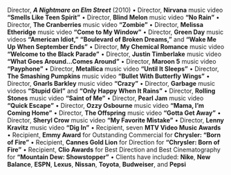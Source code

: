 Director, ***A Nightmare on Elm Street*** (2010) • Director, **Nirvana** music video **“Smells Like Teen Spirit”** • Director, **Blind Melon** music video **“No Rain”** • Director, **The Cranberries** music video **“Zombie”** • Director, **Melissa Etheridge** music video **“Come to My Window”** • Director, **Green Day** music videos **“American Idiot,”** **“Boulevard of Broken Dreams,”** and **“Wake Me Up When September Ends”** • Director, **My Chemical Romance** music video **“Welcome to the Black Parade”** • Director, **Justin Timberlake** music video **“What Goes Around…Comes Around”** • Director, **Maroon 5** music video **“Payphone”** • Director, **Metallica** music video **“Until It Sleeps”** • Director, **The Smashing Pumpkins** music video **“Bullet With Butterfly Wings”** • Director, **Gnarls Barkley** music video **“Crazy”** • Director, **Garbage** music videos **“Stupid Girl”** and **“Only Happy When It Rains”** • Director, **Rolling Stones** music video **“Saint of Me”** • Director, **Pearl Jam** music video **“Quick Escape”** • Director, **Ozzy Osbourne** music video **“Mama, I’m Coming Home”** • Director, **The Offspring** music video **“Gotta Get Away”** • Director, **Sheryl Crow** music video **“My Favorite Mistake”** • Director, **Lenny Kravitz** music video **“Dig In”** • Recipient, seven **MTV Video Music Awards** • Recipient, **Emmy Award** for Outstanding Commercial for **Chrysler: “Born of Fire”** • Recipient, **Cannes Gold Lion** for Direction for **“Chrysler: Born of Fire”** • Recipient, **Clio Awards** for Best Direction and Best Cinematography for **“Mountain Dew: Showstopper”** • Clients have included: **Nike**, **New Balance**, **ESPN**, **Lexus**, **Nissan**, **Toyota**, **Budweiser**, and **Pepsi**

